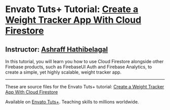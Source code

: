 # Envato Tuts+ Tutorial: [Create a Weight Tracker App With Cloud Firestore][published url]
## Instructor: [Ashraff Hathibelagal][instructor url]

In this tutorial, you will learn you how to use Cloud Firestore alongside other Firebase products, such as FirebaseUI Auth and Firebase Analytics, to create a simple, yet highly scalable, weight tracker app.

------
These are source files for the Envato Tuts+ tutorial: [Create a Weight Tracker App With Cloud Firestore][published url]

Available on [Envato Tuts+](https://tutsplus.com). Teaching skills to millions worldwide.

[published url]: http://code.tutsplus.com/tutorials/create-a-weight-tracker-app-with-cloud-firestore--cms-30772
[instructor url]: https://tutsplus.com/authors/ashraff-hathibelagal
